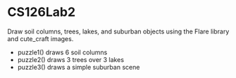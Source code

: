 CS126Lab2
=========

Draw soil columns, trees, lakes, and suburban objects using the Flare library and cute_craft images.

* puzzle1() draws 6 soil columns
* puzzle2() draws 3 trees over 3 lakes
* puzzle3() draws a simple suburban scene
